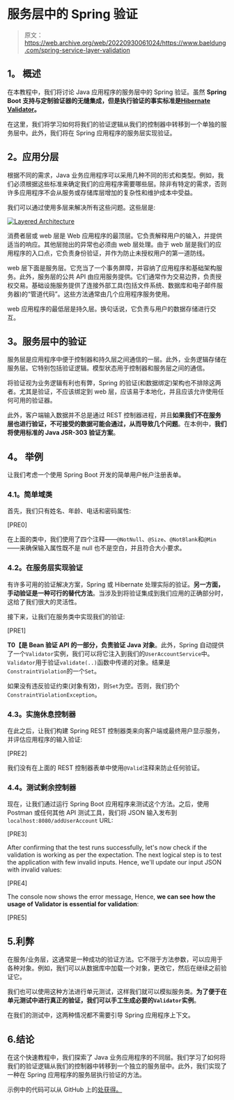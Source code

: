 # 服务层中的 Spring 验证

> 原文：<https://web.archive.org/web/20220930061024/https://www.baeldung.com/spring-service-layer-validation>

## **1。** **概述**

在本教程中，我们将讨论 Java 应用程序的服务层中的 Spring 验证。虽然 **Spring Boot 支持与定制验证器的无缝集成，但是执行验证的事实标准是[Hibernate Validator](https://web.archive.org/web/20221129002729/http://hibernate.org/validator/)。**

在这里，我们将学习如何将我们的验证逻辑从我们的控制器中转移到一个单独的服务层中。此外，我们将在 Spring 应用程序的服务层实现验证。

## **2。应用分层**

根据不同的需求，Java 业务应用程序可以采用几种不同的形式和类型。例如，我们必须根据这些标准来确定我们的应用程序需要哪些层。除非有特定的需求，否则许多应用程序不会从服务或存储库层增加的复杂性和维护成本中受益。

我们可以通过使用多层来解决所有这些问题。这些层是:

[![Layered Architecture](img/e0bfabe3d2187a1299bfc27e237e5519.png)](/web/20221129002729/https://www.baeldung.com/wp-content/uploads/2021/06/Layered-Architecture.png)

消费者层或 web 层是 Web 应用程序的最顶层。它负责解释用户的输入，并提供适当的响应。其他层抛出的异常也必须由 web 层处理。由于 web 层是我们的应用程序的入口点，它负责身份验证，并作为防止未授权用户的第一道防线。

web 层下面是服务层。它充当了一个事务屏障，并容纳了应用程序和基础架构服务。此外，服务层的公共 API 由应用服务提供。它们通常作为交易边界，负责授权交易。基础设施服务提供了连接外部工具(包括文件系统、数据库和电子邮件服务器)的“管道代码”。这些方法通常由几个应用程序服务使用。

web 应用程序的最低层是持久层。换句话说，它负责与用户的数据存储进行交互。

## **3。**服务层中的**验证**

服务层是应用程序中便于控制器和持久层之间通信的一层。此外，业务逻辑存储在服务层。它特别包括验证逻辑。模型状态用于控制器和服务层之间的通信。

将验证视为业务逻辑有利也有弊，Spring 的验证(和数据绑定)架构也不排除这两者。尤其是验证，不应该绑定到 web 层，应该易于本地化，并且应该允许使用任何可用的验证器。

此外，客户端输入数据并不总是通过 REST 控制器进程，并且**如果我们不在服务层也进行验证，不可接受的数据可能会通过，从而导致几个问题**。在本例中，**我们将使用标准的 Java JSR-303 验证方案**。

## **4。** **举例**

让我们考虑一个使用 Spring Boot 开发的简单用户帐户注册表单。

### **4.1。简单域类**

首先，我们只有姓名、年龄、电话和密码属性:

[PRE0]

在上面的类中，我们使用了四个注释——`@NotNull`、`@Size`、`@NotBlank`和`@Min`——来确保输入属性既不是 null 也不是空白，并且符合大小要求。

### **4.2。在服务层实现验证**

有许多可用的验证解决方案，Spring 或 Hibernate 处理实际的验证。**另一方面，手动验证是一种可行的替代方法**。当涉及到将验证集成到我们应用的正确部分时，这给了我们很大的灵活性。

接下来，让我们在服务类中实现我们的验证:

[PRE1]

**T0【是 Bean 验证 API 的一部分，负责验证 Java 对象**。此外，Spring 自动提供了一个`Validator`实例，我们可以将它注入到我们的`UserAccountService`中。`Validator`用于验证`validate(..)`函数中传递的对象。结果是`ConstraintViolation`的一个`Set`。

如果没有违反验证约束(对象有效)，则`Set`为空。否则，我们扔个`ConstraintViolationException`。

### **4.3。实施休息控制器**

在此之后，让我们构建 Spring REST 控制器类来向客户端或最终用户显示服务，并评估应用程序的输入验证:

[PRE2]

我们没有在上面的 REST 控制器表单中使用`@Valid`注释来防止任何验证。

### 4.4。测试剩余控制器

现在，让我们通过运行 Spring Boot 应用程序来测试这个方法。之后，使用 Postman 或任何其他 API 测试工具，我们将 JSON 输入发布到`localhost:8080/addUserAccount` URL:

[PRE3]

After confirming that the test runs successfully, let's now check if the validation is working as per the expectation. The next logical step is to test the application with few invalid inputs. Hence, we'll update our input JSON with invalid values:

[PRE4]

The console now shows the error message, Hence, **we can see how the usage of Validator is essential for validation**:

[PRE5]

## 5.利弊

在服务/业务层，这通常是一种成功的验证方法。它不限于方法参数，可以应用于各种对象。例如，我们可以从数据库中加载一个对象，更改它，然后在继续之前验证它。

我们也可以使用这种方法进行单元测试，这样我们就可以模拟服务类。**为了便于在单元测试中进行真正的验证，我们可以手工生成必要的`Validator`实例**。

在我们的测试中，这两种情况都不需要引导 Spring 应用程序上下文。

## 6.结论

在这个快速教程中，我们探索了 Java 业务应用程序的不同层。我们学习了如何将我们的验证逻辑从我们的控制器中转移到一个独立的服务层中。此外，我们实现了一种在 Spring 应用程序的服务层执行验证的方法。

示例中的代码可以从 GitHub 上的[处获得。](https://web.archive.org/web/20221129002729/https://github.com/eugenp/tutorials/tree/master/spring-boot-modules/spring-boot-validation)